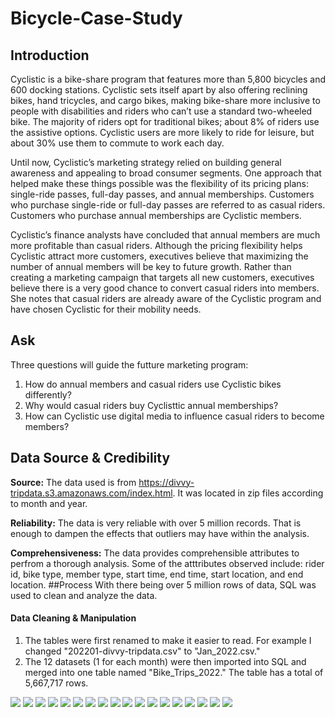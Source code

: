 # Bicycle-Case-Study

## Introduction
Cyclistic is a bike-share program that features more than 5,800 bicycles and 600
docking stations. Cyclistic sets itself apart by also offering reclining bikes, hand
tricycles, and cargo bikes, making bike-share more inclusive to people with
disabilities and riders who can’t use a standard two-wheeled bike. The majority of
riders opt for traditional bikes; about 8% of riders use the assistive options. Cyclistic
users are more likely to ride for leisure, but about 30% use them to commute to
work each day.

Until now, Cyclistic’s marketing strategy relied on
building general awareness and appealing to broad consumer segments. One approach that
helped make these things possible was the flexibility of its pricing plans: single-ride passes,
full-day passes, and annual memberships. Customers who purchase single-ride or full-day
passes are referred to as casual riders. Customers who purchase annual memberships are
Cyclistic members.

Cyclistic’s finance analysts have concluded that annual members are
much more profitable than casual riders. Although the pricing flexibility helps Cyclistic
attract more customers, executives believe that maximizing the number of annual members
will be key to future growth. Rather than creating a marketing campaign that targets all new customers, executives believe there is a very good chance to convert casual riders into
members. She notes that casual riders are already aware of the Cyclistic program and have
chosen Cyclistic for their mobility needs.
## Ask
Three questions will guide the futture marketing program:
1. How do annual members and casual riders use Cyclistic bikes differently?
2. Why would casual riders buy Cyclisttic annual memberships?
3. How can Cyclistic use digital media to influence casual riders to become members?
## Data Source & Credibility
**Source:** The data used is from https://divvy-tripdata.s3.amazonaws.com/index.html. It was located in zip files according to month and    year.

**Reliability:** The data is very reliable with over 5 million records. That is enough to dampen the effects that outliers may have within  the analysis.

**Comprehensiveness:** The data provides comprehensible attributes to perfrom a thorough analysis. Some of the atttributes observed include: rider id, bike type, member type, start time, end time, start location, and end location.
##Process
With there being over 5 million rows of data, SQL was used to clean and analyze the data.

#### Data Cleaning & Manipulation
1. The tables were first renamed to make it easier to read. For example I changed "202201-divvy-tripdata.csv" to "Jan_2022.csv."
2. The 12 datasets (1 for each month) were then imported into SQL and merged into one table named "Bike_Trips_2022." The table has a total of 5,667,717 rows.
<img src="images/Union%20Code.PNG" /> 
<img src="images/Cleaned%20Table%20Code%20pt1.PNG" />
<img src="images/Cleaned%20Table%20Code%20pt2.PNG" />
<img src="images/Cleaned%20Table%20Results.png" />
<img src="images/Total%20Trips%20Dash.png" /> 
<img src="images/Total%20Trips%20By%20Member.png" />
<img src="images/Trips%20By%20Month%20Dash.png" />
<img src="images/Trips%20By%20Day%20Dash.png" />
<img src="images/Trips%20By%20Hour%20Dash.png" />
<img src="images/Duration%20By%20Month%20Dash.png" />
<img src="images/Duration%20By%20Day%20Dash.png" />
<img src="images/Duration%20By%20Hour%20Dash.png" />
<img src="images/Distance%20By%20Month%20Dash.png" />
<img src="images/Distance%20By%20Day%20Dash.png" />
<img src="images/Distance%20By%20Hour%20Dash.png" />
<img src="images/Distance%20By%20Bike%20Dash.png" />
<img src="images/Start%20Location%20Dash.png" />
<img src="images/End%20Location%20Dash.png" />

